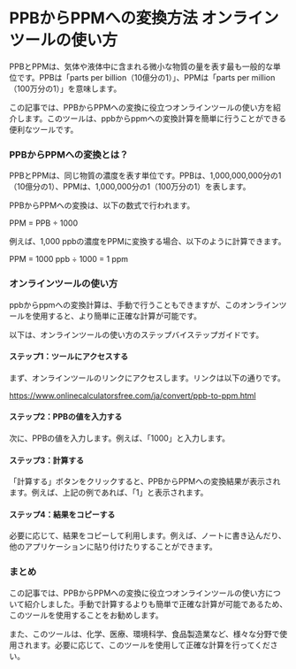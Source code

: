 PPBからPPMへの変換方法 オンラインツールの使い方
===========================

PPBとPPMは、気体や液体中に含まれる微小な物質の量を表す最も一般的な単位です。PPBは「parts per billion（10億分の1）」、PPMは「parts per million（100万分の1）」を意味します。

この記事では、PPBからPPMへの変換に役立つオンラインツールの使い方を紹介します。このツールは、ppbからppmへの変換計算を簡単に行うことができる便利なツールです。

### PPBからPPMへの変換とは？

PPBとPPMは、同じ物質の濃度を表す単位です。PPBは、1,000,000,000分の1（10億分の1）、PPMは、1,000,000分の1（100万分の1）を表します。

PPBからPPMへの変換は、以下の数式で行われます。

PPM = PPB ÷ 1000

例えば、1,000 ppbの濃度をPPMに変換する場合、以下のように計算できます。

PPM = 1000 ppb ÷ 1000 = 1 ppm

### オンラインツールの使い方

ppbからppmへの変換計算は、手動で行うこともできますが、このオンラインツールを使用すると、より簡単に正確な計算が可能です。

以下は、オンラインツールの使い方のステップバイステップガイドです。

#### ステップ1：ツールにアクセスする

まず、オンラインツールのリンクにアクセスします。リンクは以下の通りです。

<https://www.onlinecalculatorsfree.com/ja/convert/ppb-to-ppm.html>

#### ステップ2：PPBの値を入力する

次に、PPBの値を入力します。例えば、「1000」と入力します。

#### ステップ3：計算する

「計算する」ボタンをクリックすると、PPBからPPMへの変換結果が表示されます。例えば、上記の例であれば、「1」と表示されます。

#### ステップ4：結果をコピーする

必要に応じて、結果をコピーして利用します。例えば、ノートに書き込んだり、他のアプリケーションに貼り付けたりすることができます。

### まとめ

この記事では、PPBからPPMへの変換に役立つオンラインツールの使い方について紹介しました。手動で計算するよりも簡単で正確な計算が可能であるため、このツールを使用することをお勧めします。

また、このツールは、化学、医療、環境科学、食品製造業など、様々な分野で使用されます。必要に応じて、このツールを使用して正確な計算を行ってください。